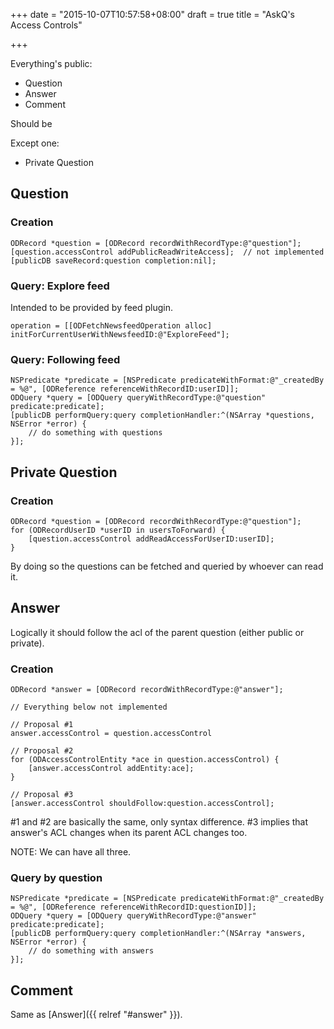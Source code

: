 +++
date = "2015-10-07T10:57:58+08:00"
draft = true
title = "AskQ's Access Controls"

+++

Everything's public:

* Question
* Answer
* Comment

Should be 

Except one:

* Private Question

## Question

### Creation

```obj-c
ODRecord *question = [ODRecord recordWithRecordType:@"question"];
[question.accessControl addPublicReadWriteAccess];	// not implemented
[publicDB saveRecord:question completion:nil];
```

### Query: Explore feed

Intended to be provided by feed plugin. 

```obj-c
operation = [[ODFetchNewsfeedOperation alloc] initForCurrentUserWithNewsfeedID:@"ExploreFeed"];
```

### Query: Following feed

```obj-c
NSPredicate *predicate = [NSPredicate predicateWithFormat:@"_createdBy = %@", [ODReference referenceWithRecordID:userID]];
ODQuery *query = [ODQuery queryWithRecordType:@"question" predicate:predicate];
[publicDB performQuery:query completionHandler:^(NSArray *questions, NSError *error) {
    // do something with questions
}];
```

## Private Question

### Creation

```obj-c
ODRecord *question = [ODRecord recordWithRecordType:@"question"];
for (ODRecordUserID *userID in usersToForward) {
    [question.accessControl addReadAccessForUserID:userID];
}
```

By doing so the questions can be fetched and queried by whoever can read it.

## Answer

Logically it should follow the acl of the parent question (either public or private).

### Creation

```obj-c
ODRecord *answer = [ODRecord recordWithRecordType:@"answer"];

// Everything below not implemented

// Proposal #1
answer.accessControl = question.accessControl

// Proposal #2
for (ODAccessControlEntity *ace in question.accessControl) {
	[answer.accessControl addEntity:ace];
}

// Proposal #3
[answer.accessControl shouldFollow:question.accessControl];
```

#1 and #2 are basically the same, only syntax difference. #3 implies that answer's ACL changes when its parent ACL changes too.

NOTE: We can have all three.

### Query by question

```obj-c
NSPredicate *predicate = [NSPredicate predicateWithFormat:@"_createdBy = %@", [ODReference referenceWithRecordID:questionID]];
ODQuery *query = [ODQuery queryWithRecordType:@"answer" predicate:predicate];
[publicDB performQuery:query completionHandler:^(NSArray *answers, NSError *error) {
    // do something with answers
}];
```

## Comment

Same as [Answer]({{ relref "#answer" }}).
